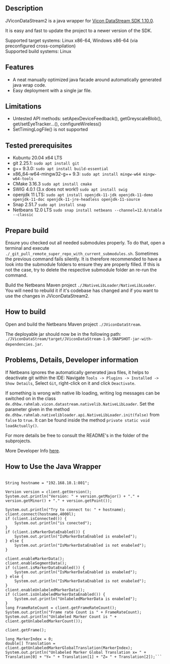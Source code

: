 ## Description
JViconDataStream2 is a java wrapper for [Vicon DataStream SDK 1.10.0](https://www.vicon.com/software/datastream-sdk/?section=downloads).

It is easy and fast to update the project to a newer version of the SDK.

Supported target systems: Linux x86-64, Windows x86-64 (via preconfigured cross-compilation) \
Supported build systems: Linux


## Features
* A neat manually optimized java facade around automatically generated java wrap code.
* Easy deployment with a single jar file.


## Limitations 
* Untested API methods: setApexDeviceFeedback(), getGreyscaleBlob(), get/setEyeTracker...(), configureWireless()
* SetTimingLogFile() is not supported


## Tested prerequisites
* Kubuntu 20.04 x64 LTS
* git 2.25.1: `sudo apt install git`
* g++ 9.3.0: `sudo apt install build-essential`
* x86_64-w64-mingw32-g++ 9.3: `sudo apt install mingw-w64 mingw-w64-tools`
* CMake 3.16.3 `sudo apt install cmake`
* SWIG 4.0.1 (3.x does not work!) `sudo apt install swig`
* openjdk 11 LTS: `sudo apt install openjdk-11-jdk openjdk-11-demo openjdk-11-doc openjdk-11-jre-headless openjdk-11-source`
* Snap 2.51.7 `sudo apt install snap`
* Netbeans 12.0 LTS `sudo snap install netbeans --channel=12.0/stable --classic`


## Prepare build
Ensure you checked out all needed submodules properly. To do that, open a terminal and execute `./_git_pull_remote_super_repo_with_current_submodules.sh`.
Sometimes the previous command fails silently. It is therefore recommended to have a look into the submodule folders to ensure they are properly filled. If this is not the case, try to delete the respective submodule folder an re-run the command.

Build the Netbeans Maven project `./JNativeLibLoader/NativeLibLoader`. You will need to rebuild it if it's codebase has changed and if you want to use the changes in JViconDataStream2.


## How to build
Open and build the Netbeans Maven project `./JViconDataStream`.

The deployable jar should now be in the following path: `./JViconDataStream/target/JViconDataStream-1.0-SNAPSHOT-jar-with-dependencies.jar`.


## Problems, Details, Developer information
If Netbeans ignores the automatically generated java files, it helps to deactivate git within the IDE: Navigate `Tools -> Plugins -> Installed -> Show Details`, Select `Git`, right-click on it and click `Deactivate`.

If something is wrong with native lib loading, writing log messages can be switched on in the class `de.dhbw.rahmlab.vicon.datastream.nativelib.NativeLibLoader`. Set the parameter given in the method `de.dhbw.rahmlab.nativelibloader.api.NativeLibLoader.init(false)` from `false` to `true`. It can be found inside the method
`private static void loadActually()`.

For more details be free to consult the README's in the folder of the subprojects.

More Developer Info [here](DEVELOPER_INFO.md).

## How to Use the Java Wrapper

```DataStreamClient client = new DataStreamClient();
        
String hostname = "192.168.10.1:801"; 

Version version = client.getVersion();
System.out.println("Version: " + version.getMajor() + "." + version.getMinor() + "." + version.getPoint());

System.out.println("Try to connect to: " + hostname);
client.connect(hostname,4000l);
if (client.isConnected()) {
    System.out.println("is conected");
}
if (client.isMarkerDataEnabled()) {
    System.out.println("IsMarkerDataEnabled is enabeled");
} else {
    System.out.println("IsMarkerDataEnabled is not enabeled");
}

client.enableMarkerData();
client.enableSegmentData();
if (client.isMarkerDataEnabled()) {
    System.out.println("IsMarkerDataEnabled is enabeled");
} else {
    System.out.println("IsMarkerDataEnabled is not enabeled");
}
client.enableUnlabeledMarkerData();
if (client.isUnlabeledMarkerDataEnabled()) {
    System.out.println("UnlabeledMarkerData is enabeled");
}
long FrameRateCount = client.getFrameRateCount();
System.out.println("Frame rate Count is " + FrameRateCount);
System.out.println("Unlabeled Marker Count is " + client.getUnlabeledMarkerCount());

client.getFrame();

long MarkerIndex = 0;
double[] Translation = client.getUnlabeledMarkerGlobalTranslation(MarkerIndex);
System.out.println("Unlabeled Marker Global Translation x= " + Translation[0] + "Y= " + Translation[1] + "Z= " + Translation[2]);```

